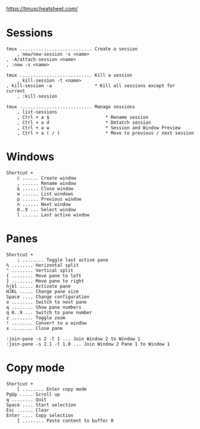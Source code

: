 https://tmuxcheatsheet.com/

# Sessions

    tmux ........................... Create a session
        , new/new-session -s <name>
	, -A/attach-session <name>
	, :new -s <name>

    tmux ........................... Kill a session
        , kill-session -t <name>
	, kill-session -a                * Kill all sessions except for current
        , :kill-session 

    tmux ........................... Manage sessions
        , list-sessions 
        , Ctrl + a $                     * Rename session
        , Ctrl + a d                     * Detatch session
        , Ctrl + a w                     * Session and Window Preview
        , Ctrl + a ( / )                 * Move to previous / next session
       
# Windows

    Shortcut + 
        c ...... Create window
        , ...... Rename window
        & ...... Close window
        w ...... List windows
        p ...... Previous window
        n ...... Next window
        0..9 ... Select window
        l ...... Last active window

# Panes

    Shortcut + 
        ; ........ Toggle last active pane
	% ........ Horizontal split
	" ........ Vertical split
	{ ........ Move pane to left
	} ........ Move pane to right
	hjkl ..... Activate pane 
	HJKL ..... Change pane size
	Space .... Change configuration
	o ........ Switch to next pane
	q ........ Show pane numbers
	q 0..9 ... Switch to pane number
	z ........ Toggle zoom
	! ........ Convert to a window
	x ........ Close pane

	:join-pane -s 2 -t 1 ... Join Window 2 to Window 1
	:join-pane -s 2.1 -t 1.0 ... Join Window 2 Pane 1 to Window 1

# Copy mode

    Shortcut + 
        [ ........ Enter copy mode
	PgUp ..... Scroll up
	q ........ Quit
	Space .... Start selection
	Esc ...... Clear
	Enter .... Copy selection
        ] ........ Paste content to buffer 0
